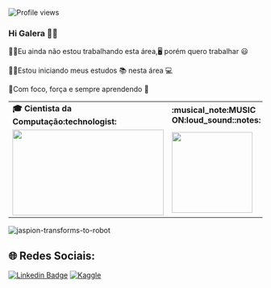![Profile views](https://gpvc.arturio.dev/cosmealcantara)
### Hi Galera 👋😃

👨‍💼Eu ainda não estou trabalhando esta área,🖥️ porém quero trabalhar 😃

👨‍🎓Estou iniciando meus estudos 📚 nesta área 💻

💪Com foco, força e sempre aprendendo :metal:


  <table>
    <tr>
      <td>
        <b>🎓 Cientista da Computação:technologist:</b>
      </td>
      <td>
        <b>:musical_note:MUSIC ON:loud_sound::notes:</b>
      </td>
    </tr>
    <tr>
      <td>
        <img src="https://apilgriminnarnia.files.wordpress.com/2018/09/legally-blonde-laptop-e1536078931635.jpg" width="300px" height="170px">
      </td>
      <td>
<img src="https://octodex.github.com/images/daftpunktocat-thomas.gif" height="160px" width="160px"> 
   </td>
    </tr>
  </table>
</div>

  ![jaspion-transforms-to-robot](https://user-images.githubusercontent.com/122241152/212807420-bc33dc1f-c7b6-4aae-bf09-405500291e6b.gif)

</div>

## 🌐 Redes Sociais: <br>


<div>
 
  [![Linkedin Badge](https://img.shields.io/badge/LinkedIn-0077B5?style=for-the-badge&logo=linkedin&logoColor=white)](https://www.linkedin.com/in/cosmealcantara/) 
  [![Kaggle](https://img.shields.io/badge/kaggle-blue?style=for-the-badge)](https://www.kaggle.com/jaspionalex)
  
 
</div>
